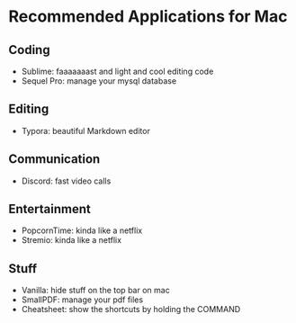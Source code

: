 # Recommended Applications for Mac

## Coding

+ Sublime: faaaaaaast and light and cool editing code
+ Sequel Pro: manage your mysql database

## Editing

+ Typora: beautiful Markdown editor

## Communication

+ Discord: fast video calls

## Entertainment

+ PopcornTime: kinda like a netflix
+ Stremio: kinda like a netflix

## Stuff

+ Vanilla: hide stuff on the top bar on mac
+ SmallPDF: manage your pdf files
+ Cheatsheet: show the shortcuts by holding the COMMAND	